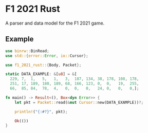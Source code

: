 # F1 2021 Rust

A parser and data model for the F1 2021 game.


## Example

``` rust
use binrw::BinRead;
use std::{error::Error, io::Cursor};

use f1_2021_rust::{Body, Packet};

static DATA_EXAMPLE: &[u8] = &[
  229, 7,  1,   5,   1,   3,  187, 134, 38, 178, 108, 178,
  251, 17, 189, 180, 189, 68, 166, 123, 0,  0,   19,  255,
  66,  85, 84,  78,  4,   0,  0,   0,   24, 0,   0,   0,];

fn main() -> Result<(), Box<dyn Error>> {
    let pkt = Packet::read(&mut Cursor::new(DATA_EXAMPLE))?;

    println!("{:#?}", pkt);

    Ok(())
}
```
